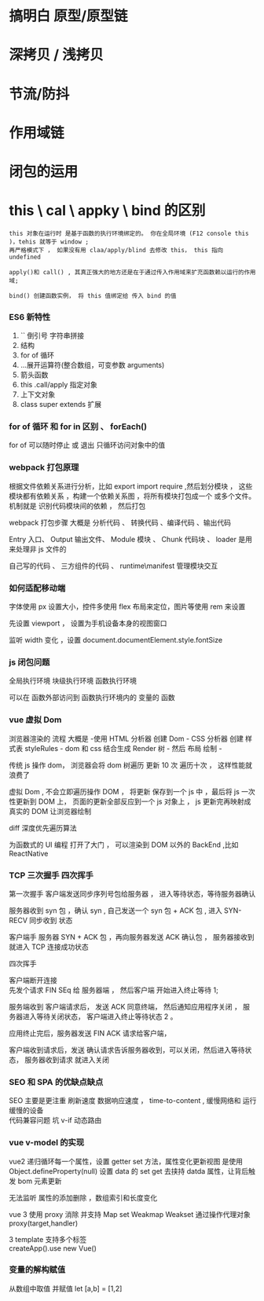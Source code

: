# 搞明白 原型/原型链 

# 深拷贝 / 浅拷贝

# 节流/防抖

# 作用域链

# 闭包的运用

# this \ cal \ appky \ bind 的区别

```
this 对象在运行时 是基于函数的执行环境绑定的。 你在全局环境 (F12 console this )，tehis 就等于 window ;
再严格模式下 ， 如果没有用 claa/apply/blind 去修改 this， this 指向 undefined

apply()和 call() , 其真正强大的地方还是在于通过传入作用域来扩充函数赖以运行的作用域;

bind() 创建函数实例， 将 this 值绑定给 传入 bind 的值
```

### ES6 新特性

1.  `` 倒引号 字符串拼接
2.  结构
3.  for of 循环
4.  ...展开运算符(整合数组，可变参数 arguments)
5.  箭头函数
6.  this .call/apply 指定对象
7.  上下文对象
8.  class super extends 扩展


### for of 循环 和 for in 区别 、 forEach()

for of 可以随时停止 或 退出
只循环访问对象中的值

### webpack 打包原理

根据文件依赖关系进行分析，比如 export import require ,然后划分模块 ， 这些模块都有依赖关系 ，构建一个依赖关系图 ，将所有模块打包成一个 或多个文件。
机制就是 识别代码模块间的依赖 ， 然后打包

webpack 打包步骤 大概是 分析代码 、 转换代码 、编译代码 、输出代码

Entry 入口、 Output 输出文件、 Module 模块 、 Chunk 代码块 、 loader 是用来处理非 js 文件的

自己写的代码 、 三方组件的代码 、 runtime\manifest 管理模块交互


### 如何适配移动端

字体使用 px 设置大小，控件多使用 flex 布局来定位，图片等使用 rem 来设置

先设置 viewport ， 设置为手机设备本身的视图窗口

监听 width 变化 ，设置 document.documentElement.style.fontSize


### js 闭包问题

全局执行环境 块级执行环境 函数执行环境

可以在 函数外部访问到 函数执行环境内的 变量的 函数


### vue 虚拟 Dom

浏览器渲染的 流程 大概是 -使用 HTML 分析器 创建 Dom - CSS 分析器 创建 样式表 styleRules - dom 和 css 结合生成 Render 树 - 然后 布局 绘制 -

传统 js 操作 dom， 浏览器会将 dom 树遍历 更新 10 次 遍历十次 ， 这样性能就浪费了

虚拟 Dom , 不会立即遍历操作 DOM ， 将更新 保存到一个 js 中 ，最后将 js 一次性更新到 DOM 上， 页面的更新全部反应到一个 js 对象上 ， js 更新完再映射成真实的 DOM 让浏览器绘制

diff 深度优先遍历算法

为函数式的 UI 编程 打开了大门 ， 可以渲染到 DOM 以外的 BackEnd ,比如 ReactNative


### TCP 三次握手 四次挥手

第一次握手 客户端发送同步序列号包给服务器 ， 进入等待状态，等待服务器确认

服务器收到 syn 包 ，确认 syn , 自己发送一个 syn 包 + ACK 包 , 进入 SYN-RECV 同步收到 状态

客户端手 服务器 SYN + ACK 包 ，再向服务器发送 ACK 确认包 ， 服务器接收到就进入 TCP 连接成功状态

四次挥手

客户端断开连接  
先发个请求 FIN SEq 给 服务器端 ， 然后客户端 开始进入终止等待 1;

服务端收到 客户端请求后， 发送 ACK 同意终端， 然后通知应用程序关闭 ， 服务器进入等待关闭状态， 客户端进入终止等待状态 2 。

应用终止完后，服务器发送 FIN ACK 请求给客户端，

客户端收到请求后，发送 确认请求告诉服务器收到，可以关闭，然后进入等待状态， 服务器收到请求 就进入关闭


### SEO 和 SPA 的优缺点缺点

SEO 主要是更注重 刷新速度 数据响应速度 ， time-to-content , 缓慢网络和 运行缓慢的设备  
代码兼容问题 坑 v-if 动态路由


### vue v-model 的实现

vue2
递归循环每一个属性，设置 getter set 方法，属性变化更新视图
是使用 Object.defineProperty(null) 设置 data 的 set get 去挟持 datda 属性，让背后触发 bom 元素更新

无法监听 属性的添加删除 ，数组索引和长度变化

vue 3 使用 proxy 消除 并支持 Map set Weakmap Weakset
通过操作代理对象
proxy(target,handler)

3 template 支持多个标签  
 createApp().use
new Vue()


### 变量的解构赋值

从数组中取值 并赋值
let [a,b] = [1,2]
